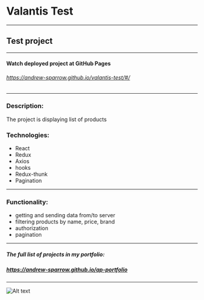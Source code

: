 # Valantis Test
---

## Test project

---

#### Watch deployed project at GitHub Pages
###### https://andrew-sparrow.github.io/valantis-test/#/

---

### Description:
The project is displaying list of products

### Technologies:
* React
* Redux
* Axios
* hooks
* Redux-thunk
* Pagination
---
### Functionality:
- getting and sending data from/to server
- filtering products by name, price, brand
- authorization
- pagination

---
##### The full list of projects in my portfolio:
##### https://andrew-sparrow.github.io/ap-portfolio
---

![Alt text](project/public/assets/screenshot.png?raw=true "Title")